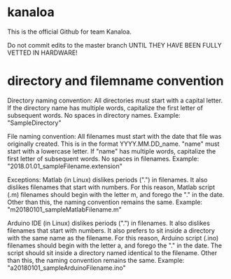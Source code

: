 # kanaloa
This is the official Github for team Kanaloa.

Do not commit edits to the master branch UNTIL THEY HAVE BEEN FULLY VETTED IN HARDWARE!  

# directory and filemname convention

Directory naming convention:
All directories must start with a capital letter.  If the directory name has multiple words, capitalize the first letter of subsequent words.  No spaces in directory names.  Example: "SampleDirectory"

File naming convention:
All filenames must start with the date that file was originally created.  This is in the format YYYY.MM.DD_name.  "name" must start with a lowercase letter.  If "name" has multiple words, capitalize the first letter of subsequent words.  No spaces in filenames.  Example: "2018.01.01_sampleFilename.extension"

Exceptions:
Matlab (in Linux) dislikes periods (".") in filenames.  It also dislikes filenames that start with numbers.  For this reason, Matlab script (.m) filenames should begin with the letter m, and forego the "." in the date.  Other than this, the naming convention remains the same.  Example: "m20180101_sampleMatlabFilename.m"

Arduino IDE (in Linux) dislikes periods (".") in filenames.  It also dislikes filenames that start with numbers.  It also prefers to sit inside a directory with the same name as the filename.  For this reason, Arduino script (.ino) filenames should begin with the letter a, and forego the "." in the date.  The script should sit inside a directory named identical to the filename.  Other than this, the naming convention remains the same.  Example: "a20180101_sampleArduinoFilename.ino"
